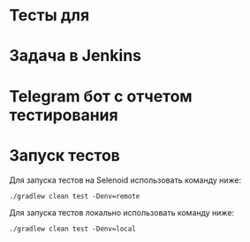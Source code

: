 # Тесты для 


# Задача в Jenkins

# Telegram бот с отчетом тестирования

# Запуск тестов
Для запуска тестов на Selenoid использовать команду ниже:
```
./gradlew clean test -Denv=remote
```

Для запуска тестов локально использовать команду ниже:
```
./gradlew clean test -Denv=local
```
 
